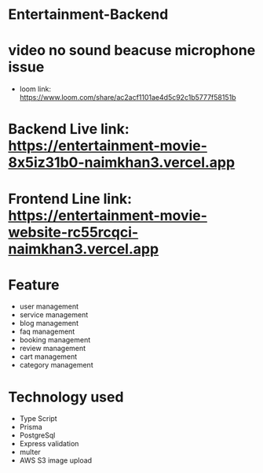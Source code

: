 # Entertainment-Backend

# video no sound beacuse microphone issue 
* loom link: https://www.loom.com/share/ac2acf1101ae4d5c92c1b5777f58151b

# Backend Live link: https://entertainment-movie-8x5iz31b0-naimkhan3.vercel.app
# Frontend Line link: https://entertainment-movie-website-rc55rcqci-naimkhan3.vercel.app


# Feature
* user management
* service management
* blog management
* faq management
* booking management
* review management
* cart management
* category management

# Technology used
* Type Script
* Prisma
* PostgreSql
* Express validation
* multer
* AWS S3 image upload
